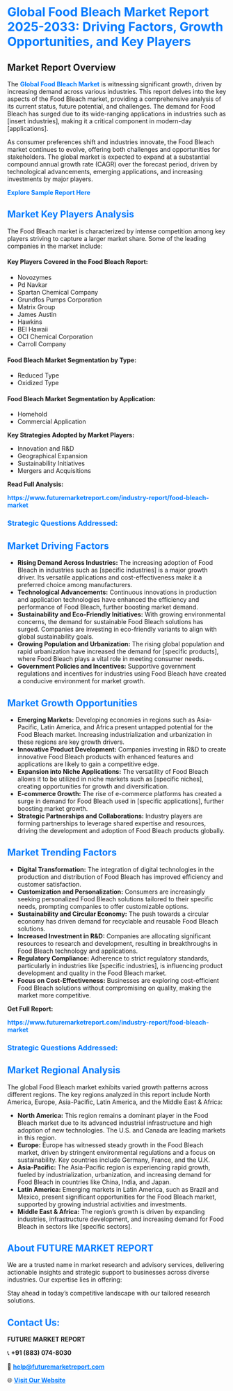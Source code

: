 <h1 style="color: #007BFF;">Global Food Bleach Market Report 2025-2033: Driving Factors, Growth Opportunities, and Key Players</h1>

<section id="overview">
<h2>Market Report Overview</h2>
<p>The <a href="https://www.futuremarketreport.com/industry-report/food-bleach-market" style="color: #007BFF; text-decoration: none;"><strong>Global Food Bleach Market</strong></a> is witnessing significant growth, driven by increasing demand across various industries. This report delves into the key aspects of the Food Bleach market, providing a comprehensive analysis of its current status, future potential, and challenges. The demand for Food Bleach has surged due to its wide-ranging applications in industries such as [insert industries], making it a critical component in modern-day [applications].</p>
<p>As consumer preferences shift and industries innovate, the Food Bleach market continues to evolve, offering both challenges and opportunities for stakeholders. The global market is expected to expand at a substantial compound annual growth rate (CAGR) over the forecast period, driven by technological advancements, emerging applications, and increasing investments by major players.</p>
</section>

<section id="overview">
<p><a href="https://www.futuremarketreport.com/request-sample/reportId=57326" style="color: #007BFF; text-decoration: none;"><strong>Explore Sample Report Here</strong></a></p>
</section>

<section id="key-players">
<h2 style="color: #007BFF;">Market Key Players Analysis</h2>
<p>The Food Bleach market is characterized by intense competition among key players striving to capture a larger market share. Some of the leading companies in the market include:</p>
<h4>Key Players Covered in the Food Bleach Report:</h4>
<ul><li>Novozymes</li><li>Pd Navkar</li><li>Spartan Chemical Company</li><li>Grundfos Pumps Corporation</li><li>Matrix Group</li><li>James Austin</li><li>Hawkins</li><li>BEI Hawaii</li><li>OCI Chemical Corporation</li><li>Carroll Company</li></ul>
<h4>Food Bleach Market Segmentation by Type:</h4>
<ul><li>Reduced Type</li><li>Oxidized Type</li></ul>

<h4>Food Bleach Market Segmentation by Application:</h4>
<ul><li>Homehold</li><li>Commercial Application</li></ul>
<p><strong>Key Strategies Adopted by Market Players:</strong></p>
<ul>
<li>Innovation and R&D</li>
<li>Geographical Expansion</li>
<li>Sustainability Initiatives</li>
<li>Mergers and Acquisitions</li>
</ul>
</section>

<section>
<p><strong>Read Full Analysis: </strong></p><a href="https://www.futuremarketreport.com/industry-report/food-bleach-market" style="color: #007BFF; text-decoration: none;"><strong>https://www.futuremarketreport.com/industry-report/food-bleach-market</strong></a>
<h3 style="color: #007BFF;">Strategic Questions Addressed:</h3>
</section>

<section id="driving-factors">
<h2 style="color: #007BFF;">Market Driving Factors</h2>
<ul>
<li><strong>Rising Demand Across Industries:</strong> The increasing adoption of Food Bleach in industries such as [specific industries] is a major growth driver. Its versatile applications and cost-effectiveness make it a preferred choice among manufacturers.</li>
<li><strong>Technological Advancements:</strong> Continuous innovations in production and application technologies have enhanced the efficiency and performance of Food Bleach, further boosting market demand.</li>
<li><strong>Sustainability and Eco-Friendly Initiatives:</strong> With growing environmental concerns, the demand for sustainable Food Bleach solutions has surged. Companies are investing in eco-friendly variants to align with global sustainability goals.</li>
<li><strong>Growing Population and Urbanization:</strong> The rising global population and rapid urbanization have increased the demand for [specific products], where Food Bleach plays a vital role in meeting consumer needs.</li>
<li><strong>Government Policies and Incentives:</strong> Supportive government regulations and incentives for industries using Food Bleach have created a conducive environment for market growth.</li>
</ul>
</section>

<section id="growth-opportunities">
<h2 style="color: #007BFF;">Market Growth Opportunities</h2>
<ul>
<li><strong>Emerging Markets:</strong> Developing economies in regions such as Asia-Pacific, Latin America, and Africa present untapped potential for the Food Bleach market. Increasing industrialization and urbanization in these regions are key growth drivers.</li>
<li><strong>Innovative Product Development:</strong> Companies investing in R&D to create innovative Food Bleach products with enhanced features and applications are likely to gain a competitive edge.</li>
<li><strong>Expansion into Niche Applications:</strong> The versatility of Food Bleach allows it to be utilized in niche markets such as [specific niches], creating opportunities for growth and diversification.</li>
<li><strong>E-commerce Growth:</strong> The rise of e-commerce platforms has created a surge in demand for Food Bleach used in [specific applications], further boosting market growth.</li>
<li><strong>Strategic Partnerships and Collaborations:</strong> Industry players are forming partnerships to leverage shared expertise and resources, driving the development and adoption of Food Bleach products globally.</li>
</ul>
</section>

<section id="trending-factors">
<h2 style="color: #007BFF;">Market Trending Factors</h2>
<ul>
<li><strong>Digital Transformation:</strong> The integration of digital technologies in the production and distribution of Food Bleach has improved efficiency and customer satisfaction.</li>
<li><strong>Customization and Personalization:</strong> Consumers are increasingly seeking personalized Food Bleach solutions tailored to their specific needs, prompting companies to offer customizable options.</li>
<li><strong>Sustainability and Circular Economy:</strong> The push towards a circular economy has driven demand for recyclable and reusable Food Bleach solutions.</li>
<li><strong>Increased Investment in R&D:</strong> Companies are allocating significant resources to research and development, resulting in breakthroughs in Food Bleach technology and applications.</li>
<li><strong>Regulatory Compliance:</strong> Adherence to strict regulatory standards, particularly in industries like [specific industries], is influencing product development and quality in the Food Bleach market.</li>
<li><strong>Focus on Cost-Effectiveness:</strong> Businesses are exploring cost-efficient Food Bleach solutions without compromising on quality, making the market more competitive.</li>
</ul>
</section>

<section>
<p><strong>Get Full Report: </strong></p><a href="https://www.futuremarketreport.com/industry-report/food-bleach-market" style="color: #007BFF; text-decoration: none;"><strong>https://www.futuremarketreport.com/industry-report/food-bleach-market</strong></a>
<h3 style="color: #007BFF;">Strategic Questions Addressed:</h3>
</section>


<section id="regional-analysis">
<h2 style="color: #007BFF;">Market Regional Analysis</h2>
<p>The global Food Bleach market exhibits varied growth patterns across different regions. The key regions analyzed in this report include North America, Europe, Asia-Pacific, Latin America, and the Middle East & Africa:</p>
<ul>
<li><strong>North America:</strong> This region remains a dominant player in the Food Bleach market due to its advanced industrial infrastructure and high adoption of new technologies. The U.S. and Canada are leading markets in this region.</li>
<li><strong>Europe:</strong> Europe has witnessed steady growth in the Food Bleach market, driven by stringent environmental regulations and a focus on sustainability. Key countries include Germany, France, and the U.K.</li>
<li><strong>Asia-Pacific:</strong> The Asia-Pacific region is experiencing rapid growth, fueled by industrialization, urbanization, and increasing demand for Food Bleach in countries like China, India, and Japan.</li>
<li><strong>Latin America:</strong> Emerging markets in Latin America, such as Brazil and Mexico, present significant opportunities for the Food Bleach market, supported by growing industrial activities and investments.</li>
<li><strong>Middle East & Africa:</strong> The region’s growth is driven by expanding industries, infrastructure development, and increasing demand for Food Bleach in sectors like [specific sectors].</li>
</ul>
</section>

<footer>
<h2 style="color: #007BFF;">About FUTURE MARKET REPORT</h2>
<p>We are a trusted name in market research and advisory services, delivering actionable insights and strategic support to businesses across diverse industries. Our expertise lies in offering:</p>

<p>Stay ahead in today’s competitive landscape with our tailored research solutions.</p>

<h2 style="color: #007BFF;">Contact Us:</h2>
<p><strong>FUTURE MARKET REPORT</strong></p>
<p>📞 <strong>+91 (883) 074-8030</strong></p>
<p>📧 <strong><a href="mailto:help@futuremarketreport.com" style="color: #007BFF;">help@futuremarketreport.com</a></strong></p>
<p>🌐 <strong><a href="https://www.futuremarketreport.com/" style="color: #007BFF;">Visit Our Website</a></strong></p>
</footer>